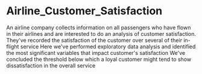 # Airline_Customer_Satisfaction
An airline company collects information on all passengers who have flown in their airlines and  are interested to do an analysis of customer satisfaction. They've recorded the satisfaction of  the customer over several of their in-flight service
Here we've performed exploratory data analysis and identified the most significant variables that impact 
customer's satisfaction
We've concluded the threshold below which a loyal customer might tend to show dissatisfaction in the overall service
